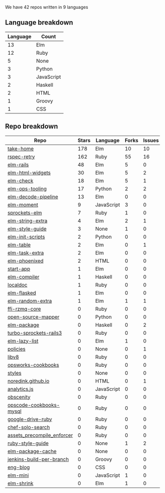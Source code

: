 We have 42 repos written in 9 languages



## Language breakdown
| Language | Count |
|----------|-------|
| 13 | Elm |
| 12 | Ruby |
| 5 | None |
| 3 | Python |
| 3 | JavaScript |
| 2 | Haskell |
| 2 | HTML |
| 1 | Groovy |
| 1 | CSS |



## Repo breakdown
| Repo | Stars | Language | Forks | Issues |
|------|-------|----------|-------|--------|
| [take-home](http://github.com/NoRedInk/take-home) | 178 | Elm | 10 | 10 |
| [rspec-retry](http://github.com/NoRedInk/rspec-retry) | 162 | Ruby | 55 | 16 |
| [elm-rails](http://github.com/NoRedInk/elm-rails) | 48 | Elm | 5 | 0 |
| [elm-html-widgets](http://github.com/NoRedInk/elm-html-widgets) | 30 | Elm | 5 | 2 |
| [elm-check](http://github.com/NoRedInk/elm-check) | 18 | Elm | 5 | 1 |
| [elm-ops-tooling](http://github.com/NoRedInk/elm-ops-tooling) | 17 | Python | 2 | 2 |
| [elm-decode-pipeline](http://github.com/NoRedInk/elm-decode-pipeline) | 13 | Elm | 0 | 0 |
| [elm-moment](http://github.com/NoRedInk/elm-moment) | 9 | JavaScript | 3 | 0 |
| [sprockets-elm](http://github.com/NoRedInk/sprockets-elm) | 7 | Ruby | 1 | 0 |
| [elm-string-extra](http://github.com/NoRedInk/elm-string-extra) | 4 | Elm | 2 | 1 |
| [elm-style-guide](http://github.com/NoRedInk/elm-style-guide) | 3 | None | 1 | 0 |
| [elm-init-scripts](http://github.com/NoRedInk/elm-init-scripts) | 2 | Python | 0 | 0 |
| [elm-table](http://github.com/NoRedInk/elm-table) | 2 | Elm | 0 | 1 |
| [elm-task-extra](http://github.com/NoRedInk/elm-task-extra) | 2 | Elm | 0 | 0 |
| [elm-phoenixed](http://github.com/NoRedInk/elm-phoenixed) | 2 | HTML | 0 | 0 |
| [start-app](http://github.com/NoRedInk/start-app) | 1 | Elm | 0 | 0 |
| [elm-compiler](http://github.com/NoRedInk/elm-compiler) | 1 | Haskell | 0 | 0 |
| [localdoc](http://github.com/NoRedInk/localdoc) | 1 | Ruby | 0 | 0 |
| [elm-flasked](http://github.com/NoRedInk/elm-flasked) | 1 | Elm | 0 | 0 |
| [elm-random-extra](http://github.com/NoRedInk/elm-random-extra) | 1 | Elm | 1 | 1 |
| [ffi-rzmq-core](http://github.com/NoRedInk/ffi-rzmq-core) | 0 | Ruby | 0 | 0 |
| [open-source-mapper](http://github.com/NoRedInk/open-source-mapper) | 0 | Python | 0 | 0 |
| [elm-package](http://github.com/NoRedInk/elm-package) | 0 | Haskell | 0 | 2 |
| [turbo-sprockets-rails3](http://github.com/NoRedInk/turbo-sprockets-rails3) | 0 | Ruby | 0 | 0 |
| [elm-lazy-list](http://github.com/NoRedInk/elm-lazy-list) | 0 | Elm | 1 | 0 |
| [policies](http://github.com/NoRedInk/policies) | 0 | None | 0 | 1 |
| [libv8](http://github.com/NoRedInk/libv8) | 0 | Ruby | 0 | 0 |
| [opsworks-cookbooks](http://github.com/NoRedInk/opsworks-cookbooks) | 0 | Ruby | 0 | 0 |
| [styles](http://github.com/NoRedInk/styles) | 0 | None | 0 | 0 |
| [noredink.github.io](http://github.com/NoRedInk/noredink.github.io) | 0 | HTML | 0 | 1 |
| [analytics.js](http://github.com/NoRedInk/analytics.js) | 0 | JavaScript | 0 | 0 |
| [obscenity](http://github.com/NoRedInk/obscenity) | 0 | Ruby | 0 | 0 |
| [opscode-cookbooks-mysql](http://github.com/NoRedInk/opscode-cookbooks-mysql) | 0 | Ruby | 0 | 0 |
| [google-drive-ruby](http://github.com/NoRedInk/google-drive-ruby) | 0 | Ruby | 0 | 0 |
| [chef-solo-search](http://github.com/NoRedInk/chef-solo-search) | 0 | Ruby | 0 | 0 |
| [assets_precompile_enforcer](http://github.com/NoRedInk/assets_precompile_enforcer) | 0 | Ruby | 0 | 0 |
| [ruby-style-guide](http://github.com/NoRedInk/ruby-style-guide) | 0 | None | 1 | 2 |
| [elm-package-cache](http://github.com/NoRedInk/elm-package-cache) | 0 | None | 0 | 0 |
| [jenkins-build-per-branch](http://github.com/NoRedInk/jenkins-build-per-branch) | 0 | Groovy | 0 | 0 |
| [eng-blog](http://github.com/NoRedInk/eng-blog) | 0 | CSS | 0 | 0 |
| [elm-mini](http://github.com/NoRedInk/elm-mini) | 0 | JavaScript | 1 | 0 |
| [elm-shrink](http://github.com/NoRedInk/elm-shrink) | 0 | Elm | 1 | 0 |
